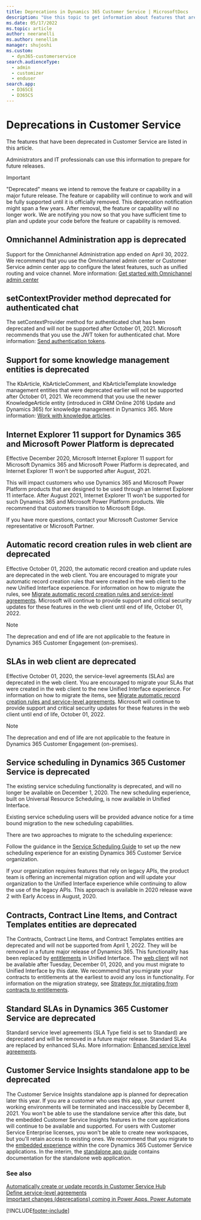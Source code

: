 ```yaml
---
title: Deprecations in Dynamics 365 Customer Service | MicrosoftDocs
description: "Use this topic to get information about features that are deprecated in Dynamics 365 Customer Service."
ms.date: 05/17/2022
ms.topic: article
author: neeranelli
ms.author: nenellim
manager: shujoshi
ms.custom: 
  - dyn365-customerservice
search.audienceType: 
  - admin
  - customizer
  - enduser
search.app: 
  - D365CE
  - D365CS
---
```


# Deprecations in Customer Service

The features that have been deprecated in Customer Service are listed in this article.

Administrators and IT professionals can use this information to prepare for future releases.

> [!Important]
>
> "Deprecated" means we intend to remove the feature or capability in a major future release. The feature or capability will continue to work and will be fully supported until it is officially removed. This deprecation notification might span a few years. After removal, the feature or capability will no longer work. We are notifying you now so that you have sufficient time to plan and update your code before the feature or capability is removed.

## Omnichannel Administration app is deprecated

Support for the Omnichannel Administration app ended on April 30, 2022. We recommend that you use the Omnichannel admin center or Customer Service admin center app to configure the latest features, such as unified routing and voice channel. More information: [Get started with Omnichannel admin center](oc-admin-center.md)

## setContextProvider method deprecated for authenticated chat

The setContextProvider method for authenticated chat has been deprecated and will not be supported after October 01, 2021. Microsoft recommends that you use the JWT token for authenticated chat. More information: [Send authentication tokens](send-auth-token-starting-chat.md).

## Support for some knowledge management entities is deprecated <a name="deprecatedkmentities"></a>

The KbArticle, KbArticleComment, and KbArticleTemplate knowledge management entities that were deprecated earlier will not be supported after October 01, 2021. We recommend that you use the newer KnowledgeArticle entity (introduced in CRM Online 2016 Update and Dynamics 365) for knowledge management in Dynamics 365. More information: [Work with knowledge articles](work-knowledge-articles.md).

## Internet Explorer 11 support for Dynamics 365 and Microsoft Power Platform is deprecated <a name="internetexplorer11"></a>

Effective December 2020, Microsoft Internet Explorer 11 support for Microsoft Dynamics 365 and Microsoft Power Platform is deprecated, and Internet Explorer 11 won’t be supported after August, 2021.

This will impact customers who use Dynamics 365 and Microsoft Power Platform products that are designed to be used through an Internet Explorer 11 interface. After August 2021, Internet Explorer 11 won't be supported for such Dynamics 365 and Microsoft Power Platform products. We recommend that customers transition to Microsoft Edge.

If you have more questions, contact your Microsoft Customer Service representative or Microsoft Partner.

## Automatic record creation rules in web client are deprecated

Effective October 01, 2020, the automatic record creation and update rules are deprecated in the web client. You are encouraged to migrate your automatic record creation rules that were created in the web client to the new Unified Interface experience. For information on how to migrate the rules, see [Migrate automatic record creation rules and service-level agreements](migrate-automatic-record-creation-and-sla-agreements.md). Microsoft will continue to provide support and critical security updates for these features in the web client until end of life, October 01, 2022.

> [!NOTE]
> The deprecation and end of life are not applicable to the feature in Dynamics 365 Customer Engagement (on-premises).

## SLAs in web client are deprecated

Effective October 01, 2020, the service-level agreements (SLAs) are deprecated in the web client. You are encouraged to migrate your SLAs that were created in the web client to the new Unified Interface experience. For information on how to migrate the items, see [Migrate automatic record creation rules and service-level agreements](migrate-automatic-record-creation-and-sla-agreements.md). Microsoft will continue to provide support and critical security updates for these features in the web client until end of life, October 01, 2022.

> [!NOTE]
> The deprecation and end of life are not applicable to the feature in Dynamics 365 Customer Engagement (on-premises).

## Service scheduling in Dynamics 365 Customer Service is deprecated

The existing service scheduling functionality is deprecated, and will no longer be available on December 1, 2020. The new scheduling experience, built on Universal Resource Scheduling, is now available in Unified Interface.

Existing service scheduling users will be provided advance notice for a time bound migration to the new scheduling capabilities.

There are two approaches to migrate to the scheduling experience:

Follow the guidance in the [Service Scheduling Guide](basics-service-service-scheduling.md) to set up the new scheduling experience for an existing Dynamics 365 Customer Service organization.

If your organization requires features that rely on legacy APIs, the product team is offering an incremental migration option and will update your organization to the Unified Interface experience while continuing to allow the use of the legacy APIs. This approach is available in 2020 release wave 2 with Early Access in August, 2020.

## Contracts, Contract Line Items, and Contract Templates entities are deprecated

The Contracts, Contract Line Items, and Contract Templates entities are deprecated and will not be supported from April 1, 2022. They will be removed in a future major release of Dynamics 365. This functionality has been replaced by [entitlements](create-entitlement-define-support-terms-customer.md) in Unified Interface. The [web client](/power-platform/important-changes-coming#legacy-web-client-is-deprecated) will not be available after Tuesday, December 01, 2020, and you must migrate to Unified Interface by this date. We recommend that you migrate your contracts to entitlements at the earliest to avoid any loss in functionality. For information on the migration strategy, see [Strategy for migrating from contracts to entitlements](contract-to-entitlement-migration.md).

## Standard SLAs in Dynamics 365 Customer Service are deprecated

Standard service level agreements (SLA Type field is set to Standard) are deprecated and will be removed in a future major release. Standard SLAs are replaced by enhanced SLAs. More information: [Enhanced service level agreements](/previous-versions/dynamicscrm-2016/administering-dynamics-365/dn887187(v=crm.8)).

## Customer Service Insights standalone app to be deprecated

The Customer Service Insights standalone app is planned for deprecation later this year. If you are a customer who uses this app, your current working environments will be terminated and inaccessible by December 8, 2021. You won't be able to use the standalone service after this date, but the embedded Customer Service Insights features in the core applications will continue to be available and supported. For users with Customer Service Enterprise licenses, you won't be able to create new workspaces, but you'll retain access to existing ones. We recommend that you migrate to the [embedded experience](introduction-customer-service-analytics.md) within the core Dynamics 365 Customer Service applications. In the interim, the [standalone app guide](/dynamics365/ai/customer-service-insights/quickstart) contains documentation for the standalone web application.


### See also

[Automatically create or update records in Customer Service Hub](automatically-create-update-records.md)  
[Define service-level agreements](define-service-level-agreements.md)  
[Important changes (deprecations) coming in Power Apps, Power Automate](/power-platform/important-changes-coming)  


[!INCLUDE[footer-include](../includes/footer-banner.md)]

